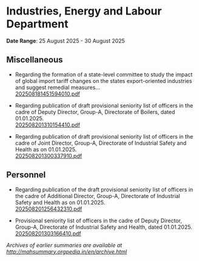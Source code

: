 # Industries, Energy and Labour Department

**Date Range**: 25 August 2025 - 30 August 2025


## Miscellaneous
- Regarding the formation of a state-level committee to study the impact of global import tariff changes on the states export-oriented industries and suggest remedial measures...\
  [202508181451594010.pdf](https://gr.maharashtra.gov.in/Site/Upload/Government%20Resolutions/English/202508181451594010.pdf)

- Regarding publication of draft provisional seniority list of officers in the cadre of Deputy Director, Group-A, Directorate of Boilers, dated 01.01.2025.\
  [202508201310154410.pdf](https://gr.maharashtra.gov.in/Site/Upload/Government%20Resolutions/English/202508201310154410.pdf)

- Regarding publication of draft provisional seniority list of officers in the cadre of Joint Director, Group-A, Directorate of Industrial Safety and Health as on 01.01.2025.\
  [202508201300337910.pdf](https://gr.maharashtra.gov.in/Site/Upload/Government%20Resolutions/English/202508201300337910....pdf)

## Personnel
- Regarding publication of the draft provisional seniority list of officers in the cadre of Additional Director, Group-A, Directorate of Industrial Safety and Health as on 01.01.2025.\
  [202508201256432310.pdf](https://gr.maharashtra.gov.in/Site/Upload/Government%20Resolutions/English/202508201256432310...pdf)

- Provisional seniority list of officers in the cadre of Deputy Director, Group-A, Directorate of Industrial Safety and Health, dated 01.01.2025.\
  [202508201303166410.pdf](https://gr.maharashtra.gov.in/Site/Upload/Government%20Resolutions/English/202508201303166410.pdf)


*Archives of earlier summaries are available at http://mahsummary.orgpedia.in/en/archive.html*